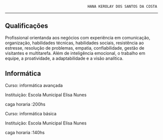                                          HANA KEROLAY DOS SANTOS DA COSTA
----------------------------------------------------------------------------------------------------------------- 

Qualificações 
----------------------------------------------------------------------------------------------------------------- 
Profissional orientanda aos negócios com experiência em comunicação, organização, 
habilidades técnicas, habilidades sociais, resistência ao estresse, resolução de problemas, 
empatia, confiabilidade, gestão de visitantes e multitarefa. Além de inteligência emocional, o 
trabalho em equipe, a proatividade, a adaptabilidade e a visão analítica.

Informática 
----------------------------------------------------------------------------------------------------------------- 
Curso: informática avançada 

Instituição: Escola Municipal Elisa Nunes

caga horaria :200hs 

Curso: informática básica 

Instituição: Escola Municipal Elisa Nunes 

caga horaria :140hs 


